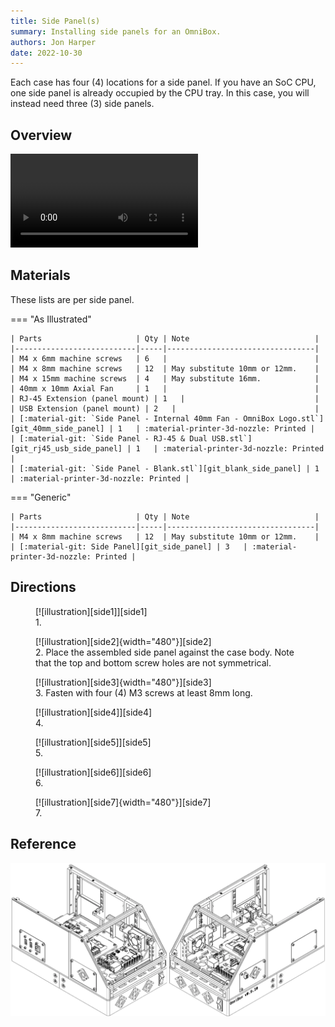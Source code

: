```yaml
---
title: Side Panel(s)
summary: Installing side panels for an OmniBox.
authors: Jon Harper
date: 2022-10-30
---
```


Each case has four (4) locations for a side panel. If you have an SoC CPU, one side panel is already occupied by the CPU tray. In this case, you will instead need three (3) side panels.

## Overview

<video controls="">
    <source src="https://jon-harper.github.io/OmniBox/video/0.9.9/side.mp4" type="video/mp4">
</video>

## Materials

These lists are per side panel.

=== "As Illustrated"

    | Parts                     | Qty | Note                            |
    |---------------------------|-----|---------------------------------|
    | M4 x 6mm machine screws   | 6   |                                 |
    | M4 x 8mm machine screws   | 12  | May substitute 10mm or 12mm.    |
    | M4 x 15mm machine screws  | 4   | May substitute 16mm.            |
    | 40mm x 10mm Axial Fan     | 1   |                                 |
    | RJ-45 Extension (panel mount) | 1   |                             |
    | USB Extension (panel mount) | 2   |                               |
    | [:material-git: `Side Panel - Internal 40mm Fan - OmniBox Logo.stl`][git_40mm_side_panel] | 1   | :material-printer-3d-nozzle: Printed |
    | [:material-git: `Side Panel - RJ-45 & Dual USB.stl`][git_rj45_usb_side_panel] | 1   | :material-printer-3d-nozzle: Printed |
    | [:material-git: `Side Panel - Blank.stl`][git_blank_side_panel] | 1   | :material-printer-3d-nozzle: Printed |

=== "Generic"

    | Parts                     | Qty | Note                            |
    |---------------------------|-----|---------------------------------|
    | M4 x 8mm machine screws   | 12  | May substitute 10mm or 12mm.    |
    | [:material-git: Side Panel][git_side_panel] | 3   | :material-printer-3d-nozzle: Printed |

## Directions
                                                            
<figure markdown>
  [![illustration][side1]][side1]
  <figcaption>1. </figcaption>
</figure>

<figure markdown>
  [![illustration][side2]{width="480"}][side2]
  <figcaption>2. Place the assembled side panel against the case body. Note that the top and bottom screw holes are not symmetrical.</figcaption>
</figure>

<figure markdown>
  [![illustration][side3]{width="480"}][side3]
  <figcaption>3. Fasten with four (4) M3 screws at least 8mm long. </figcaption>
</figure>

<figure markdown>
  [![illustration][side4]][side4]
  <figcaption>4. </figcaption>
</figure>

<figure markdown>
  [![illustration][side5]][side5]
  <figcaption>5. </figcaption>
</figure>

<figure markdown>
  [![illustration][side6]][side6]
  <figcaption>6. </figcaption>
</figure>

<figure markdown>
  [![illustration][side7]{width="480"}][side7]
  <figcaption>7. </figcaption>
</figure>

## Reference

![illustration][side_final]

[side1]: ../img/assembly/panels/side/side1.webp
[side2]: ../img/assembly/panels/side/side2.webp
[side3]: ../img/assembly/panels/side/side3.webp
[side4]: ../img/assembly/panels/side/side4.webp
[side5]: ../img/assembly/panels/side/side5.webp
[side6]: ../img/assembly/panels/side/side6.webp
[side7]: ../img/assembly/panels/side/side7.webp
[side_final]: ../img/assembly/panels/side/side_final.webp